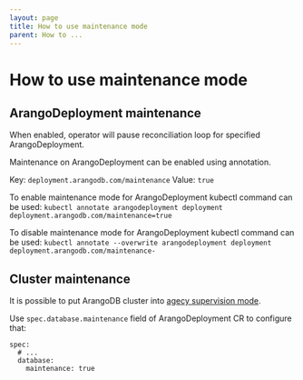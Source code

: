```yaml
---
layout: page
title: How to use maintenance mode
parent: How to ...
---
```


# How to use maintenance mode

## ArangoDeployment maintenance

When enabled, operator will pause reconciliation loop for specified ArangoDeployment.

Maintenance on ArangoDeployment can be enabled using annotation.

Key: `deployment.arangodb.com/maintenance`
Value: `true`

To enable maintenance mode for ArangoDeployment kubectl command can be used:
`kubectl annotate arangodeployment deployment deployment.arangodb.com/maintenance=true`

To disable maintenance mode for ArangoDeployment kubectl command can be used:
`kubectl annotate --overwrite arangodeployment deployment deployment.arangodb.com/maintenance-`

## Cluster maintenance

It is possible to put ArangoDB cluster into [agecy supervision mode](https://docs.arangodb.com/3.11/develop/http/cluster/#maintenance).

Use `spec.database.maintenance` field of ArangoDeployment CR to configure that:
```
spec:
  # ...
  database:
    maintenance: true

```
